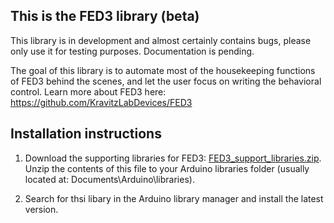 ## This is the FED3 library (beta)
This library is in development and almost certainly contains bugs, please only use it for testing purposes. Documentation is pending.

The goal of this library is to automate most of the housekeeping functions of FED3 behind the scenes, and let the user focus on writing the behavioral control.  Learn more about FED3 here: https://github.com/KravitzLabDevices/FED3

## Installation instructions
1. Download the supporting libraries for FED3: [FED3_support_libraries.zip](https://github.com/KravitzLabDevices/FED3_library/raw/master/extras/FED3_support_libraries.zip). Unzip the contents of this file to your Arduino libraries folder (usually located at: Documents\Arduino\libraries). 

2. Search for thsi libary in the Arduino library manager and install the latest version.


